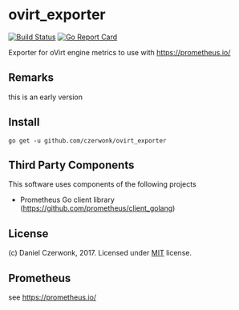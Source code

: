 # ovirt_exporter
[![Build Status](https://travis-ci.org/czerwonk/ovirt_exporter.svg)][travis]
[![Go Report Card](https://goreportcard.com/badge/github.com/czerwonk/ovirt_exporter)][goreportcard]

Exporter for oVirt engine metrics to use with https://prometheus.io/

## Remarks
this is an early version

## Install
```
go get -u github.com/czerwonk/ovirt_exporter
```

## Third Party Components
This software uses components of the following projects
* Prometheus Go client library (https://github.com/prometheus/client_golang)

## License
(c) Daniel Czerwonk, 2017. Licensed under [MIT](LICENSE) license.

## Prometheus
see https://prometheus.io/

[travis]: https://travis-ci.org/czerwonk/ovirt_exporter
[goreportcard]: https://goreportcard.com/report/github.com/czerwonk/ovirt_exporter
